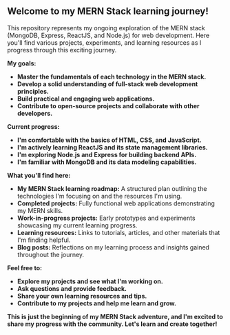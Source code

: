 ## Welcome to my MERN Stack learning journey!

This repository represents my ongoing exploration of the MERN stack (MongoDB, Express, ReactJS, and Node.js) for web development. Here you'll find various projects, experiments, and learning resources as I progress through this exciting journey.

**My goals:**

* **Master the fundamentals of each technology in the MERN stack.**
* **Develop a solid understanding of full-stack web development principles.**
* **Build practical and engaging web applications.**
* **Contribute to open-source projects and collaborate with other developers.**

**Current progress:**

* **I'm comfortable with the basics of HTML, CSS, and JavaScript.**
* **I'm actively learning ReactJS and its state management libraries.**
* **I'm exploring Node.js and Express for building backend APIs.**
* **I'm familiar with MongoDB and its data modeling capabilities.**

**What you'll find here:**

* **My MERN Stack learning roadmap:** A structured plan outlining the technologies I'm focusing on and the resources I'm using.
* **Completed projects:** Fully functional web applications demonstrating my MERN skills.
* **Work-in-progress projects:** Early prototypes and experiments showcasing my current learning progress.
* **Learning resources:** Links to tutorials, articles, and other materials that I'm finding helpful.
* **Blog posts:** Reflections on my learning process and insights gained throughout the journey.

**Feel free to:**

* **Explore my projects and see what I'm working on.**
* **Ask questions and provide feedback.**
* **Share your own learning resources and tips.**
* **Contribute to my projects and help me learn and grow.**

**This is just the beginning of my MERN Stack adventure, and I'm excited to share my progress with the community. Let's learn and create together!**
